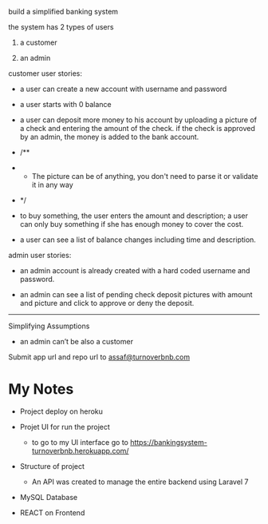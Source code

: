 
build a simplified banking system

the system has 2 types of users

1. a customer

2. an admin


customer user stories: 

- a user can create a new account with username and password

- a user starts with 0 balance

- a user can deposit more money to his account by uploading a picture of a check and entering the amount of the check. if the check is approved by an admin, the money is added to the bank account.
- /**
- * The picture can be of anything, you don't need to parse it or validate it in any way
- */


- to buy something, the user enters the amount and description; a user can only buy something if she has enough money to cover the cost.

- a user can see a list of balance changes including time and description.


admin user stories:

- an admin account is already created with a hard coded username and password.

- an admin can see a list of pending check deposit pictures with amount and picture and click to approve or deny the deposit.


***
Simplifying Assumptions 

* an admin can’t be also a customer


Submit app url and repo url to assaf@turnoverbnb.com

# My Notes

- Project deploy on heroku
   
- Projet UI for run the project
    - to go to my UI interface go to  https://bankingsystem-turnoverbnb.herokuapp.com/

- Structure of project
    - An API was created to manage the entire backend using Laravel 7

- MySQL Database

- REACT on Frontend
  
